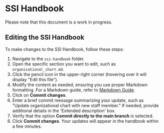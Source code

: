 # SSI Handbook
Please note that this document is a work in progress.

## Editing the SSI Handbook

To make changes to the SSI Handbook, follow these steps:

1. Navigate to the `ssi-handbook` folder.
2. Open the specific section you want to edit, such as `organisational_chart.md`.
3. Click the pencil icon in the upper-right corner (hovering over it will display "Edit this file").
4. Modify the content as needed, ensuring you use proper Markdown formatting. For a Markdown guide, refer to [Markdown Guide](https://www.markdownguide.org/).
5. Click on **Commit changes**.
6. Enter a brief commit message summarizing your update, such as "Update organizational chart with new staff member." If needed, provide additional details in the 'Extended description' box.
7. Verify that the option **Commit directly to the main branch** is selected.
8. Click **Commit changes**. Your updates will appear in the handbook within a few minutes.
